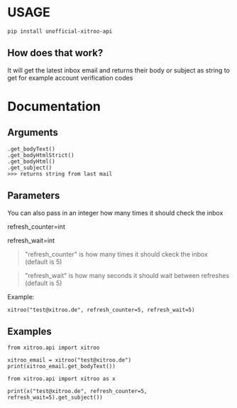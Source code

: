 # USAGE
```
pip install unofficial-xitroo-api
```
## How does that work?
It will get the latest inbox email and returns their body or subject as string to get for example account verification codes

# Documentation

## Arguments
```
.get_bodyText()
.get_bodyHtmlStrict()
.get_bodyHtml()
.get_subject()
>>> returns string from last mail
```
## Parameters
You can also pass in an integer how many times it should check the inbox

refresh_counter=int

refresh_wait=int
>"refresh_counter" is how many times it should ckeck the inbox (default is 5)

>"refresh_wait" is how many seconds it should wait between refreshes (default is 5)

Example:
```
xitroo("test@xitroo.de", refresh_counter=5, refresh_wait=5)
```
## Examples
```
from xitroo.api import xitroo

xitroo_email = xitroo("test@xitroo.de")
print(xitroo_email.get_bodyText())
```
```
from xitroo.api import xitroo as x

print(x("test@xitroo.de", refresh_counter=5, refresh_wait=5).get_subject())
```
